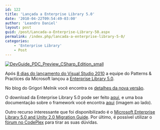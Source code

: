 ```yaml
---
id: 122
title: 'Lançada a Enterprise Library 5.0'
date: '2010-04-22T09:54:49-03:00'
author: 'Leandro Daniel'
layout: post
guid: /post/Lancada-a-Enterprise-Library-50.aspx
permalink: /index.php/lancada-a-enterprise-library-5-0/
categories:
    - 'Enterprise Library'
    - Post
---
```


[![DevGuide_PDC_Preview_CSharp_Edition_small](http://leandrodaniel.com/pics/DevGuide_PDC_Preview_CSharp_Edition_small_1.png "DevGuide_PDC_Preview_CSharp_Edition_small")](http://entlib.codeplex.com/wikipage?title=EntLib5%20Developer%20Notes)

Após [8 dias do lançamento do Visual Studio 2010](http://www.leandrodaniel.com/post/Visual-Studio-2010-lancado) a equipe do Patterns &amp; Practices da Microsoft lançou a [Enterprise Library 5.0](http://entlib.codeplex.com/).

No blog do Grigori Melnik você encontra os [detalhes da nova versão](http://blogs.msdn.com/agile/archive/2010/04/20/microsoft-enterprise-library-5-0-released).

O download da Enterprise Library 5.0 pode ser feito [aqui](http://entlib.codeplex.com/releases/view/43135), e uma boa documentação sobre o framework você encontra [aqui](http://entlib.codeplex.com/wikipage?title=EntLib5%20Developer%20Notes) (imagem ao lado).

Outro recurso interessante que foi disponibilizado é o [Microsoft Enterprise Library 5.0 and Unity 2.0 Migration Guide](http://entlib.codeplex.com/wikipage?title=EntLib5MigrationGuide). Por último, é possível utilizar o [fórum no CodePlex](http://entlib.codeplex.com/Thread/List) para tirar as suas dúvidas.